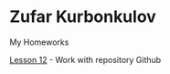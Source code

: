 

# Zufar Kurbonkulov
My Homeworks 

[Lesson 12](https://zufarq10.github.io/lesson_12/ "My completed homework") - Work with repository Github
